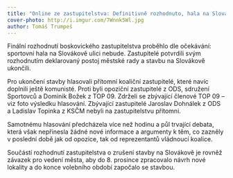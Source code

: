 ```yaml
---
title: "Online ze zastupitelstva: Definitivně rozhodnuto, hala na Slovákově nebude"
cover-photo: http://i.imgur.com/7Wnnk5Wl.jpg
author: Tomáš Trumpeš
---
```


Finální rozhodnutí boskovického zastupitelstva proběhlo dle očekávání: sportovní hala na Slovákově ulici nebude. Zastupitelé potvrdili svým rozhodnutím deklarovaný postoj městské rady a stavbu na Slovákově ukončili.

Pro ukončení stavby hlasovali přítomní koaliční zastupitelé, které navíc doplnili ještě komunisté. Proti byli opoziční zastupitelé z ODS, sdružení Sportovců a Dominik Božek z TOP 09. Zdrželi se zbývající členové TOP 09 – viz foto výsledku hlasování. Zbývající zastupitelé Jaroslav Dohnálek z ODS a Ladislav Topinka z KSČM nebyli na zastupitelstvu přítomni.

Samotnému hlasování předcházela více než hodinu a půl trvající debata, která však nepřinesla žádné nové informace a argumenty k těm, co zazněly v poslední době jak od opozice, tak od reprezentantů vládnoucí koalice.

Součástí rozhodnutí zastupitelstva o zrušení stavby na Slovákově je rovněž závazek pro vedení města, aby do 8. prosince zpracovalo návrh nové lokality a do konce volebního období započalo se stavbou.